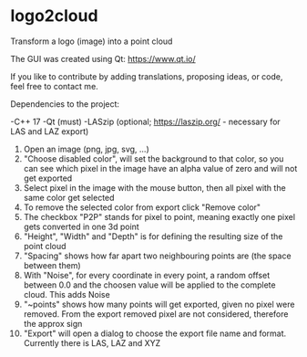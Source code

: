 # logo2cloud
Transform a logo (image) into a point cloud

The GUI was created using Qt: https://www.qt.io/

If you like to contribute by adding translations, proposing ideas, or code, feel free to contact me.


Dependencies to the project:

-C++ 17
-Qt (must)
-LASzip (optional; https://laszip.org/ - necessary for LAS and LAZ export)

1. Open an image (png, jpg, svg, ...)
2. "Choose disabled color", will set the background to that color, so you can see which pixel in the image have an alpha value of zero and will not get exported
3. Select pixel in the image with the mouse button, then all pixel with the same color get selected
4. To remove the selected color from export click "Remove color"
5. The checkbox "P2P" stands for pixel to point, meaning exactly one pixel gets converted in one 3d point
6. "Height", "Width" and "Depth" is for defining the resulting size of the point cloud
7. "Spacing" shows how far apart two neighbouring points are (the space between them)
8. With "Noise", for every coordinate in every point, a random offset between 0.0 and the choosen value will be applied to the complete cloud. This adds Noise
9. "~points" shows how many points will get exported, given no pixel were removed. From the export removed pixel are not considered, therefore the approx sign
10. "Export" will open a dialog to choose the export file name and format. Currently there is LAS, LAZ and XYZ
